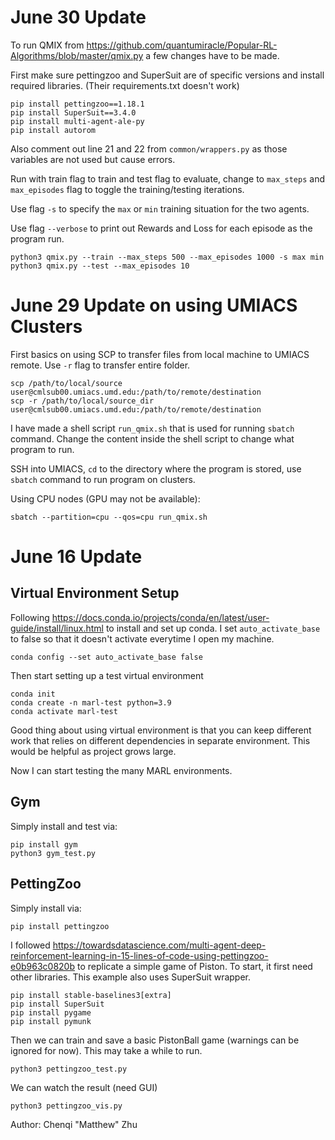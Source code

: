 # June 30 Update

To run QMIX from https://github.com/quantumiracle/Popular-RL-Algorithms/blob/master/qmix.py a few changes have to be made.

First make sure pettingzoo and SuperSuit are of specific versions and install required libraries. (Their requirements.txt doesn't work)
```
pip install pettingzoo==1.18.1
pip install SuperSuit==3.4.0
pip install multi-agent-ale-py
pip install autorom
```

Also comment out line 21 and 22 from `common/wrappers.py` as those variables are not used but cause errors.

Run with train flag to train and test flag to evaluate, change to `max_steps` and `max_episodes` flag to toggle the training/testing iterations.

Use flag `-s` to specify the `max` or `min` training situation for the two agents.

Use flag `--verbose` to print out Rewards and Loss for each episode as the program run.

```
python3 qmix.py --train --max_steps 500 --max_episodes 1000 -s max min
python3 qmix.py --test --max_episodes 10
```



# June 29 Update on using UMIACS Clusters

First basics on using SCP to transfer files from local machine to UMIACS remote. Use `-r` flag to transfer entire folder.

```
scp /path/to/local/source user@cmlsub00.umiacs.umd.edu:/path/to/remote/destination 
scp -r /path/to/local/source_dir user@cmlsub00.umiacs.umd.edu:/path/to/remote/destination 
```

I have made a shell script `run_qmix.sh` that is used for running `sbatch` command. Change the content inside the shell script to change what program to run.

SSH into UMIACS, `cd` to the directory where the program is stored, use `sbatch` command to run program on clusters.

Using CPU nodes (GPU may not be available):
```
sbatch --partition=cpu --qos=cpu run_qmix.sh
```

# June 16 Update

## Virtual Environment Setup

Following https://docs.conda.io/projects/conda/en/latest/user-guide/install/linux.html to install and set up conda. I set `auto_activate_base` to false so that it doesn't activate everytime I open my machine.
```
conda config --set auto_activate_base false
```

Then start setting up a test virtual environment
```
conda init
conda create -n marl-test python=3.9
conda activate marl-test
```

Good thing about using virtual environment is that you can keep different work that relies on different dependencies in separate environment. This would be helpful as project grows large.

Now I can start testing the many MARL environments.

## Gym

Simply install and test via:
```
pip install gym
python3 gym_test.py
```

## PettingZoo 

Simply install via:
```
pip install pettingzoo
```

I followed https://towardsdatascience.com/multi-agent-deep-reinforcement-learning-in-15-lines-of-code-using-pettingzoo-e0b963c0820b to replicate a simple game of Piston. To start, it first need other libraries. This example also uses SuperSuit wrapper. 
```
pip install stable-baselines3[extra]
pip install SuperSuit
pip install pygame
pip install pymunk
```

Then we can train and save a basic PistonBall game (warnings can be ignored for now). This may take a while to run.
```
python3 pettingzoo_test.py
```

We can watch the result (need GUI)
```
python3 pettingzoo_vis.py
```

Author: Chenqi "Matthew" Zhu
